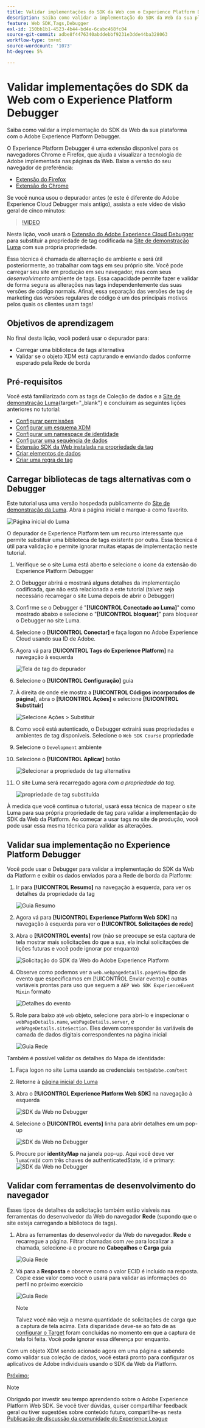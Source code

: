 ```yaml
---
title: Validar implementações do SDK da Web com o Experience Platform Debugger
description: Saiba como validar a implementação do SDK da Web da sua plataforma com o Adobe Experience Platform Debugger. Esta lição é parte do tutorial Implementar o Adobe Experience Cloud com o SDK da Web.
feature: Web SDK,Tags,Debugger
exl-id: 150bb1b1-4523-4b44-bd4e-6cabc468fc04
source-git-commit: adbe8f4476340abddebbf9231e3dde44ba328063
workflow-type: tm+mt
source-wordcount: '1073'
ht-degree: 5%

---
```


# Validar implementações do SDK da Web com o Experience Platform Debugger

Saiba como validar a implementação do SDK da Web da sua plataforma com o Adobe Experience Platform Debugger.

O Experience Platform Debugger é uma extensão disponível para os navegadores Chrome e Firefox, que ajuda a visualizar a tecnologia de Adobe implementada nas páginas da Web. Baixe a versão do seu navegador de preferência:

* [Extensão do Firefox](https://addons.mozilla.org/pt-BR/firefox/addon/adobe-experience-platform-dbg/)
* [Extensão do Chrome](https://chrome.google.com/webstore/detail/adobe-experience-platform/bfnnokhpnncpkdmbokanobigaccjkpob)

Se você nunca usou o depurador antes (e este é diferente do Adobe Experience Cloud Debugger mais antigo), assista a este vídeo de visão geral de cinco minutos:

>[!VIDEO](https://video.tv.adobe.com/v/32156?quality=12&learn=on)

Nesta lição, você usará o [Extensão do Adobe Experience Cloud Debugger](https://chrome.google.com/webstore/detail/adobe-experience-cloud-de/ocdmogmohccmeicdhlhhgepeaijenapj) para substituir a propriedade de tag codificada na [Site de demonstração Luma](https://luma.enablementadobe.com/content/luma/us/en.html) com sua própria propriedade.

Essa técnica é chamada de alternação de ambiente e será útil posteriormente, ao trabalhar com tags em seu próprio site. Você pode carregar seu site em produção em seu navegador, mas com seus *desenvolvimento* ambiente de tags. Essa capacidade permite fazer e validar de forma segura as alterações nas tags independentemente das suas versões de código normais. Afinal, essa separação das versões de tag de marketing das versões regulares de código é um dos principais motivos pelos quais os clientes usam tags!

## Objetivos de aprendizagem

No final desta lição, você poderá usar o depurador para:

* Carregar uma biblioteca de tags alternativa
* Validar se o objeto XDM está capturando e enviando dados conforme esperado pela Rede de borda

## Pré-requisitos

Você está familiarizado com as tags de Coleção de dados e a [Site de demonstração Luma](https://luma.enablementadobe.com/content/luma/us/en.html){target="_blank"} e concluíram as seguintes lições anteriores no tutorial:

* [Configurar permissões](configure-permissions.md)
* [Configurar um esquema XDM](configure-schemas.md)
* [Configurar um namespace de identidade](configure-identities.md)
* [Configurar uma sequência de dados](configure-datastream.md)
* [Extensão SDK da Web instalada na propriedade da tag](install-web-sdk.md)
* [Criar elementos de dados](create-data-elements.md)
* [Criar uma regra de tag](create-tag-rule.md)


## Carregar bibliotecas de tags alternativas com o Debugger

Este tutorial usa uma versão hospedada publicamente do [Site de demonstração da Luma](https://luma.enablementadobe.com/content/luma/us/en.html). Abra a página inicial e marque-a como favorito.

![Página inicial do Luma](assets/validate-luma-site.png)

O depurador de Experience Platform tem um recurso interessante que permite substituir uma biblioteca de tags existente por outra. Essa técnica é útil para validação e permite ignorar muitas etapas de implementação neste tutorial.

1. Verifique se o site Luma está aberto e selecione o ícone da extensão do Experience Platform Debugger
1. O Debugger abrirá e mostrará alguns detalhes da implementação codificada, que não está relacionada a este tutorial (talvez seja necessário recarregar o site Luma depois de abrir o Debugger)
1. Confirme se o Debugger é &quot;**[!UICONTROL Conectado ao Luma]**&quot; como mostrado abaixo e selecione o &quot;**[!UICONTROL bloquear]**&quot; para bloquear o Debugger no site Luma.
1. Selecione o **[!UICONTROL Conectar]** e faça logon no Adobe Experience Cloud usando sua ID de Adobe.
1. Agora vá para **[!UICONTROL Tags do Experience Platform]** na navegação à esquerda

   ![Tela de tag do depurador](assets/validate-launch-screen.png)

1. Selecione o **[!UICONTROL Configuração]** guia
1. À direita de onde ele mostra a **[!UICONTROL Códigos incorporados de página]**, abra o **[!UICONTROL Ações]** e selecione **[!UICONTROL Substituir]**

   ![Selecione Ações > Substituir](assets/validate-switch-environment.png)

1. Como você está autenticado, o Debugger extrairá suas propriedades e ambientes de tag disponíveis. Selecione o `Web SDK Course` propriedade
1. Selecione o `Development` ambiente
1. Selecione o **[!UICONTROL Aplicar]** botão

   ![Selecionar a propriedade de tag alternativa](assets/validate-switch-selection.png)

1. O site Luma será recarregado agora _com a propriedade da tag_.

   ![propriedade de tag substituída](assets/validate-switch-success.png)

À medida que você continua o tutorial, usará essa técnica de mapear o site Luma para sua própria propriedade de tag para validar a implementação do SDK da Web da Platform. Ao começar a usar tags no site de produção, você pode usar essa mesma técnica para validar as alterações.

## Validar sua implementação no Experience Platform Debugger

Você pode usar o Debugger para validar a implementação do SDK da Web da Platform e exibir os dados enviados para a Rede de borda da Platform:

1. Ir para **[!UICONTROL Resumo]** na navegação à esquerda, para ver os detalhes da propriedade da tag

   ![Guia Resumo](assets/validate-summary.png)

1. Agora vá para **[!UICONTROL Experience Platform Web SDK]** na navegação à esquerda para ver o **[!UICONTROL Solicitações de rede]**
1. Abra o **[!UICONTROL events]** row (não se preocupe se esta captura de tela mostrar mais solicitações do que a sua, ela inclui solicitações de lições futuras e você pode ignorar por enquanto)

   ![Solicitação do SDK da Web do Adobe Experience Platform](assets/validate-aep-screen.png)

1. Observe como podemos ver a `web.webpagedetails.pageView` tipo de evento que especificamos em [!UICONTROL Enviar evento] e outras variáveis prontas para uso que seguem a `AEP Web SDK ExperienceEvent Mixin` formato

   ![Detalhes do evento](assets/validate-event-pageViews.png)

1. Role para baixo até `web` objeto, selecione para abri-lo e inspecionar o `webPageDetails.name`, `webPageDetails.server`, e `webPageDetails.siteSection`. Eles devem corresponder às variáveis de camada de dados digitais correspondentes na página inicial

   ![Guia Rede](assets/validate-xdm-content.png)

Também é possível validar os detalhes do Mapa de identidade:

1. Faça logon no site Luma usando as credenciais `test@adobe.com`/`test`

1. Retorne à [página inicial do Luma](https://luma.enablementadobe.com/content/luma/us/en.html)

1. Abra o **[!UICONTROL Experience Platform Web SDK]** na navegação à esquerda

   ![SDK da Web no Debugger](assets/identity-debugger-websdk-dark.png)

1. Selecione o **[!UICONTROL events]** linha para abrir detalhes em um pop-up

   ![SDK da Web no Debugger](assets/identity-deugger-websdk-event-dark.png)

1. Procure por **identityMap** na janela pop-up. Aqui você deve ver `lumaCrmId` com três chaves de authenticatedState, id e primary:
   ![SDK da Web no Debugger](assets/identity-deugger-websdk-event-lumaCrmId-dark.png)


## Validar com ferramentas de desenvolvimento do navegador

Esses tipos de detalhes da solicitação também estão visíveis nas ferramentas do desenvolvedor da Web do navegador **Rede** (supondo que o site esteja carregando a biblioteca de tags).

1. Abra as ferramentas do desenvolvedor da Web do navegador. **Rede** e recarregue a página. Filtrar chamadas com `/ee` para localizar a chamada, selecione-a e procure no **Cabeçalhos** e **Carga** guia

   ![Guia Rede](assets/validate-dev-console.png)

1. Vá para a **Resposta** e observe como o valor ECID é incluído na resposta. Copie esse valor como você o usará para validar as informações do perfil no próximo exercício

   ![Guia Rede](assets/validate-dev-console-ecid.png)

   >[!NOTE]
   >
   >    Talvez você não veja a mesma quantidade de solicitações de carga que a captura de tela acima. Esta disparidade deve-se ao fato de as [configurar o Target](setup-target.md) foram concluídas no momento em que a captura de tela foi feita. Você pode ignorar essa diferença por enquanto.

Com um objeto XDM sendo acionado agora em uma página e sabendo como validar sua coleção de dados, você estará pronto para configurar os aplicativos de Adobe individuais usando o SDK da Web da Platform.

[Próximo: ](setup-experience-platform.md)

>[!NOTE]
>
>Obrigado por investir seu tempo aprendendo sobre o Adobe Experience Platform Web SDK. Se você tiver dúvidas, quiser compartilhar feedback geral ou tiver sugestões sobre conteúdo futuro, compartilhe-as nesta [Publicação de discussão da comunidade do Experience League](https://experienceleaguecommunities.adobe.com/t5/adobe-experience-platform-launch/tutorial-discussion-implement-adobe-experience-cloud-with-web/td-p/444996)
